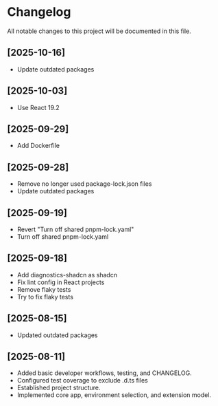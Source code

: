 # Changelog

All notable changes to this project will be documented in this file.

## [2025-10-16]

- Update outdated packages

## [2025-10-03]

- Use React 19.2

## [2025-09-29]

- Add Dockerfile

## [2025-09-28]

- Remove no longer used package-lock.json files
- Update outdated packages

## [2025-09-19]

- Revert "Turn off shared pnpm-lock.yaml"
- Turn off shared pnpm-lock.yaml

## [2025-09-18]

- Add diagnostics-shadcn as shadcn
- Fix lint config in React projects
- Remove flaky tests
- Try to fix flaky tests

## [2025-08-15]

- Updated outdated packages

## [2025-08-11]

- Added basic developer workflows, testing, and CHANGELOG.
- Configured test coverage to exclude .d.ts files
- Established project structure.
- Implemented core app, environment selection, and extension model.
